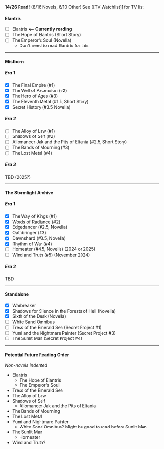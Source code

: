 **14/26 Read!** (8/16 Novels, 6/10 Other)
See [[TV Watchlist]] for TV list
#### Elantris
- [ ] Elantris **<-- Currently reading**
- [ ] The Hope of Elantris (Short Story)
- [ ] The Emperor's Soul (Novella)
	- Don't need to read Elantris for this

---
#### Mistborn
##### Era 1
- [x] The Final Empire (#1)
- [x] The Well of Ascension (#2)
- [x] The Hero of Ages (#3)
- [x] The Eleventh Metal (#1.5, Short Story)
- [x] Secret History (#3.5 Novella)
##### Era 2
- [ ] The Alloy of Law (#1)
- [ ] Shadows of Self (#2)
- [ ] Allomancer Jak and the Pits of Eltania (#2.5, Short Story)
- [ ] The Bands of Mourning (#3)
- [ ] The Lost Metal (#4)
##### Era 3
TBD (2025?)

----
#### The Stormlight Archive
##### Era 1
- [x] The Way of Kings (#1)
- [x] Words of Radiance (#2)
- [x] Edgedancer (#2.5, Novella)
- [x] Oathbringer (#3)
- [x] Dawnshard (#3.5, Novella)
- [x] Rhythm of War (#4)
- [ ] Horneater (#4.5, Novella) (2024 or 2025)
- [ ] Wind and Truth (#5) (November 2024)

##### Era 2
TBD

----
#### Standalone
- [x] Warbreaker
- [x] Shadows for Silence in the Forests of Hell (Novella)
- [x] Sixth of the Dusk (Novella)
- [ ] White Sand Omnibus
- [ ] Tress of the Emerald Sea (Secret Project #1)
- [ ] Yumi and the Nightmare Painter (Secret Project #3)
- [ ] The Sunlit Man (Secret Project #4)

----

#### Potential Future Reading Order
*Non-novels indented*
- Elantris
	- The Hope of Elantris
	- The Emperor's Soul
- Tress of the Emerald Sea
- The Alloy of Law
- Shadows of Self
	- Allomancer Jak and the Pits of Eltania
- The Bands of Mourning
- The Lost Metal
- Yumi and Nightmare Painter
	- White Sand Omnibus? Might be good to read before Sunlit Man
- The Sunlit Man
	- Horneater
- Wind and Truth?

